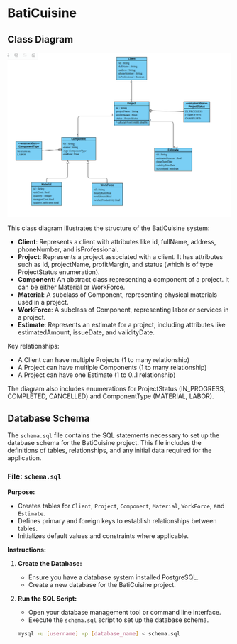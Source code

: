 # BatiCuisine

## Class Diagram

![BatiCuisine Class Diagram](docs/images/classDiagramme.png)

This class diagram illustrates the structure of the BatiCuisine system:

- **Client**: Represents a client with attributes like id, fullName, address, phoneNumber, and isProfessional.
- **Project**: Represents a project associated with a client. It has attributes such as id, projectName, profitMargin, and status (which is of type ProjectStatus enumeration).
- **Component**: An abstract class representing a component of a project. It can be either Material or WorkForce.
- **Material**: A subclass of Component, representing physical materials used in a project.
- **WorkForce**: A subclass of Component, representing labor or services in a project.
- **Estimate**: Represents an estimate for a project, including attributes like estimatedAmount, issueDate, and validityDate.

Key relationships:
- A Client can have multiple Projects (1 to many relationship)
- A Project can have multiple Components (1 to many relationship)
- A Project can have one Estimate (1 to 0..1 relationship)

The diagram also includes enumerations for ProjectStatus (IN_PROGRESS, COMPLETED, CANCELLED) and ComponentType (MATERIAL, LABOR).


## Database Schema

The `schema.sql` file contains the SQL statements necessary to set up the database schema for the BatiCuisine project. This file includes the definitions of tables, relationships, and any initial data required for the application.

### File: `schema.sql`

**Purpose:**
- Creates tables for `Client`, `Project`, `Component`, `Material`, `WorkForce`, and `Estimate`.
- Defines primary and foreign keys to establish relationships between tables.
- Initializes default values and constraints where applicable.

**Instructions:**
1. **Create the Database:**
    - Ensure you have a database system installed PostgreSQL.
    - Create a new database for the BatiCuisine project.

2. **Run the SQL Script:**
    - Open your database management tool or command line interface.
    - Execute the `schema.sql` script to set up the database schema.

   ```bash
   mysql -u [username] -p [database_name] < schema.sql
